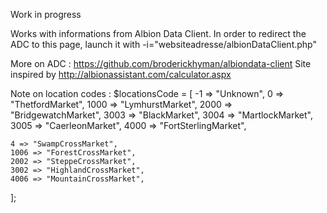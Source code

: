 Work in progress

Works with informations from Albion Data Client.
In order to redirect the ADC to this page, launch it with -i="websiteadresse/albionDataClient.php"

More on ADC : https://github.com/broderickhyman/albiondata-client
Site inspired by http://albionassistant.com/calculator.aspx

Note on location codes :
$locationsCode = [
	-1 => "Unknown",
	0 => "ThetfordMarket",
	1000 => "LymhurstMarket",
	2000 => "BridgewatchMarket",
	3003 => "BlackMarket",
	3004 => "MartlockMarket",
	3005 => "CaerleonMarket",
	4000 => "FortSterlingMarket",

	4 => "SwampCrossMarket",
	1006 => "ForestCrossMarket",
	2002 => "SteppeCrossMarket",
	3002 => "HighlandCrossMarket",
	4006 => "MountainCrossMarket",
];